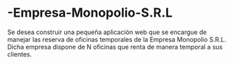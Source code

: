 # -Empresa-Monopolio-S.R.L

Se desea construir una pequeña aplicación web que se encargue de manejar las reserva de
oficinas temporales de la Empresa Monopolio S.R.L. Dicha empresa dispone de N oficinas que
renta de manera temporal a sus clientes. 
